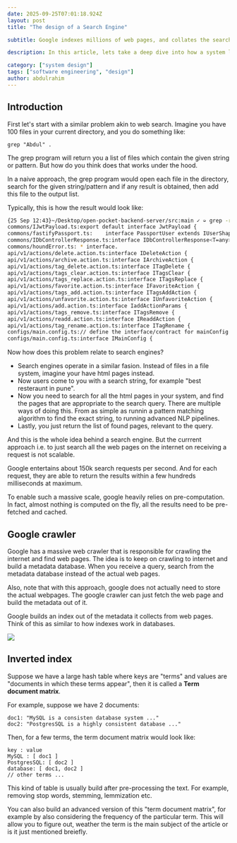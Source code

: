 ```yaml
---
date: 2025-09-25T07:01:18.924Z
layout: post
title: "The design of a Search Engine"

subtitle: Google indexes millions of web pages, and collates the search results over milliseconds while searching all these millions of web pages...

description: In this article, lets take a deep dive into how a system like google search actually works

category: ["system design"]
tags: ["software engineering", "design"]
author: abdulrahim
---
```


## Introduction

First let's start with a similar problem akin to web search. Imagine you
have 100 files in your current directory, and you do something like:

```
grep "Abdul" .
```

The grep program will return you a list of files which contain the given
string or pattern. But how do you think does that works under the hood.

In a naive approach, the grep program would open each file in the
directory, search for the given string/pattern and if any result is
obtained, then add this file to the output list.

Typically, this is how the result would look like:

```bash
{25 Sep 12:43}~/Desktop/open-pocket-backend-server/src:main ✓ ➭ grep -r "interface"
commons/IJwtPayload.ts:export default interface JwtPayload {
commons/fastifyPassport.ts:    interface PassportUser extends IUserShape {}
commons/IDbControllerResponse.ts:interface IDbControllerResponse<T=any> {
commons/houndError.ts: * interface.
api/v1/actions/delete.action.ts:interface IDeleteAction {
api/v1/actions/archive.action.ts:interface IArchiveAction {
api/v1/actions/tag_delete.action.ts:interface ITagDelete {
api/v1/actions/tags_clear.action.ts:interface ITagsClear {
api/v1/actions/tags_replace.action.ts:interface ITagsReplace {
api/v1/actions/favorite.action.ts:interface IFavoriteAction {
api/v1/actions/tags_add.action.ts:interface ITagsAddAction {
api/v1/actions/unfavorite.action.ts:interface IUnfavoriteAction {
api/v1/actions/add.action.ts:interface IaddActionParams {
api/v1/actions/tags_remove.ts:interface ITagsRemove {
api/v1/actions/readd.action.ts:interface IReaddAction {
api/v1/actions/tag_rename.action.ts:interface ITagRename {
configs/main.config.ts:// define the interface/contract for mainConfig
configs/main.config.ts:interface IMainConfig {
```

Now how does this problem relate to search engines?

- Search engines operate in a similar fasion. Instead of files in a file
  system, imagine your have html pages instead.
- Now users come to you with a search string, for example "best
  resteraunt in pune".
- Now you need to search for all the html pages in your system, and find
  the pages that are appropriate to the search query. There are multiple
  ways of doing this. From as simple as runnin a pattern matching
  algorithm to find the exact string, to running advanced NLP pipelines.
- Lastly, you just return the list of found pages, relevant to the
  query. 

And this is the whole idea behind a search engine. But the currrent
approach i.e. to just search all the web pages on the internet on
receiving a request is not scalable.

Google entertains about 150k search requests per second. And for each
request, they are able to return the results within a few hundreds
milliseconds at maximum.

To enable such a massive scale, google heavily relies on
pre-computation. In fact, almost nothing is computed on the fly, all the
results need to be pre-fetched and cached.

## Google crawler

Google has a massive web crawler that is responsible for crawling the
internet and find web pages. The idea is to keep on crawling to internet
and build a metadata database.  When you receive a query, search from
the metadata database instead of the actual web pages.

Also, note that with this approach, google does not actually need to
store the actual webpages. The google crawler can just fetch the web
page and build the metadata out of it.

Google builds an index out of the metadata it collects from web pages.
Think of this as similar to how indexes work in databases.

![](https://i.ibb.co/67Ty8Ggd/Screenshot-from-2025-09-25-13-27-27.png)

## Inverted index

Suppose we have a large hash table where keys are "terms" and values are
"documents in which these terms appear", then it is called a **Term
document matrix**.

For example, suppose we have 2 documents:

```
doc1: "MySQL is a consisten database system ..."
doc2: "PostgresSQL is a highly consistent database ..."
```

Then, for a few terms, the term document matrix would look like:

```
key : value
MySQL : [ doc1 ]
PostgresSQL: [ doc2 ]
database: [ doc1, doc2 ]
// other terms ...
```

This kind of table is usually build after pre-processing the text. For
example, removing stop words, stemming, lemmization etc.

You can also build an advanced version of this "term document matrix",
for example by also considering the frequency of the particular term.
This will allow you to figure out, weather the term is the main subject
of the article or is it just mentioned breiefly.
